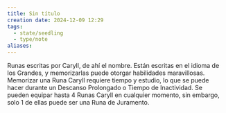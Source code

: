 ```yaml
---
title: Sin título
creation date: 2024-12-09 12:29
tags:
  - state/seedling
  - type/note
aliases:
---
```

Runas escritas por Caryll, de ahí el nombre. Están escritas en el idioma de los Grandes,
y memorizarlas puede otorgar habilidades maravillosas. Memorizar una Runa Caryll requiere tiempo y estudio, lo que se puede hacer durante un Descanso Prolongado o Tiempo de Inactividad. Se pueden equipar hasta 4 Runas Caryll en cualquier momento, sin embargo, solo 1 de ellas puede ser una Runa de Juramento.